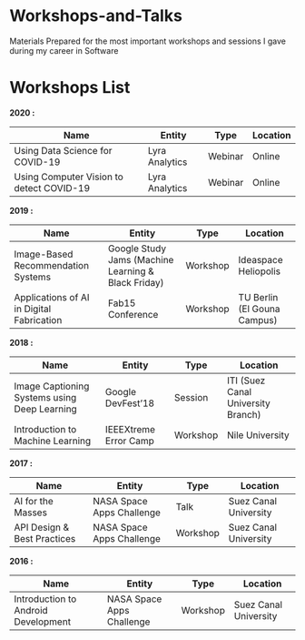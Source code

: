 # Workshops-and-Talks
Materials Prepared for the most important workshops and sessions I gave during my career in Software


# Workshops List
**2020 :**

|  Name | Entity  | Type  |  Location |
|---|---|---|---|
| Using Data Science for COVID-19  |  Lyra Analytics |  Webinar |  Online |
| Using Computer Vision to detect COVID-19  | Lyra Analytics  | Webinar  | Online  | 

   
**2019 :**

|  Name | Entity  | Type  |  Location |
|---|---|---|---|
| Image-Based Recommendation Systems  |  Google Study Jams (Machine Learning & Black Friday) |  Workshop |  Ideaspace Heliopolis |
| Applications of AI in Digital Fabrication  | Fab15 Conference  | Workshop  | TU Berlin (El Gouna Campus)  | 

 
**2018 :**

|  Name | Entity  | Type  |  Location |
|---|---|---|---|
|  Image Captioning Systems using Deep Learning  |  Google DevFest’18  |  Session |  ITI (Suez Canal University Branch) |
| Introduction to Machine Learning  | IEEEXtreme Error Camp  | Workshop  | Nile University  | 

**2017 :**

|  Name | Entity  | Type  |  Location |
|---|---|---|---|
|  AI for the Masses  |  NASA Space Apps Challenge  |  Talk |  Suez Canal University |
| API Design & Best Practices | NASA Space Apps Challenge  | Workshop  | Suez Canal University  | 


**2016 :**

|  Name | Entity  | Type  |  Location |
|---|---|---|---|
|  Introduction to Android Development |  NASA Space Apps Challenge  |  Workshop |  Suez Canal University |
